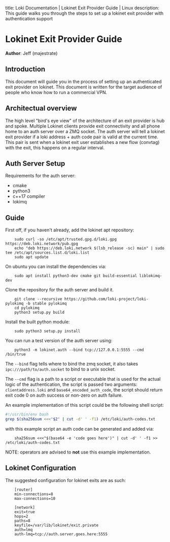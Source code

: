 title: Loki Documentation | Lokinet Exit Provider Guide | Linux
description: This guide walks you through the steps to set up a lokinet exit provider with authentication support

# Lokinet Exit Provider Guide
**Author**: Jeff (majestrate)

## Introduction

This document will guide you in the process of setting up an authenticated exit provider on lokinet.
This document is written for the target audience of people who know how to run a commercial VPN.


## Architectual overview

The high level "bird's eye view" of the architecture of an exit provider is hub and spoke.
Multiple Lokinet clients provide exit connectivity and all phone home to an auth server over a ZMQ socket.
The auth server will tell a lokinet exit provider if a loki address + auth code pair is valid at the current time.
This pair is sent when a lokinet exit user establishes a new flow (convtag) with the exit, this happens on a regular interval.


## Auth Server Setup

Requirements for the auth server:

- cmake 
- python3
- c++17 compiler
- lokimq

## Guide

First off, if you haven't already, add the lokinet apt repository:

```
    sudo curl -so /etc/apt/trusted.gpg.d/loki.gpg https://deb.loki.network/pub.gpg
    echo "deb https://deb.loki.network $(lsb_release -sc) main" | sudo tee /etc/apt/sources.list.d/loki.list
    sudo apt update
```

On ubuntu you can install the dependencies via:

```
    sudo apt install python3-dev cmake git build-essential liblokimq-dev
```

Clone the repository for the auth server and build it.

```
    git clone --recursive https://github.com/loki-project/loki-pylokimq -b stable pylokimq
    cd pylokimq
    python3 setup.py build
```

Install the built python module:

```
    sudo python3 setup.py install
```

You can run a test version of the auth server using:

```
    python3 -m lokinet.auth --bind tcp://127.0.0.1:5555 --cmd /bin/true 
```

The `--bind` flag tells where to bind the zmq socket, it also takes `ipc:///path/to/auth.socket` to bind to a unix socket.

The `--cmd` flag is a path to a script or executable that is used for the actual logic of the authentication, the script is passed two arguments: `clientaddress.loki` and `base64_encoded_auth_code`, the script should return exit code 0 on auth success or non-zero on auth failure.

An example implementation of this script could be the following shell script:

```bash
#!/usr/bin/env bash
grep $(sha256sum <<<"$2" | cut -d' ' -f1) /etc/loki/auth-codes.txt
```

with this example script an auth code can be generated and added via:
```
    sha256sum <<<"$(base64 -e 'code goes here')" | cut -d' ' -f1 >> /etc/loki/auth-codes.txt
```

NOTE: operators are advised to **not** use this example implementation.


## Lokinet Configuration

The suggested configuration for lokinet exits are as such:
```
    [router]
    min-connections=8
    max-connections=10
    
    [network]
    exit=true
    hops=2
    paths=8
    keyfile=/var/lib/lokinet/exit.private
    auth=lmq
    auth-lmq=tcp://auth.server.goes.here:5555
```